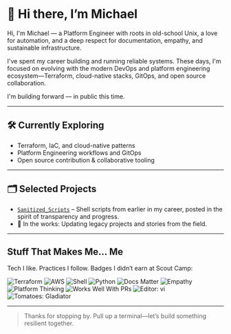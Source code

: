 # 👋 Hi there, I’m Michael

Hi, I'm Michael — a Platform Engineer with roots in old-school Unix, a love for automation, and a deep respect for documentation, empathy, and sustainable infrastructure.

I've spent my career building and running reliable systems. These days, I'm focused on evolving with the modern DevOps and platform engineering ecosystem—Terraform, cloud-native stacks, GitOps, and open source collaboration.

I'm building forward — in public this time.

---

## 🛠️ Currently Exploring

- Terraform, IaC, and cloud-native patterns  
- Platform Engineering workflows and GitOps  
- Open source contribution & collaborative tooling  

---

## 🗂️ Selected Projects

- [`Sanitized_Scripts`](https://github.com/MichaelNg2A/Sanitized_Scripts) – Shell scripts from earlier in my career, posted in the spirit of transparency and progress.  
- 🧪 In the works: Updating legacy projects and stories from the field.

---

## Stuff That Makes Me… Me

Tech I like. Practices I follow. Badges I didn’t earn at Scout Camp:

![Terraform](https://img.shields.io/badge/Terraform-IaC-623CE4?logo=terraform)
![AWS](https://img.shields.io/badge/AWS-Cloud%20Infra-FF9900?logo=amazon-aws)
![Shell](https://img.shields.io/badge/Shell-Bash-informational)
![Python](https://img.shields.io/badge/Python-Always%20Learning-3776AB?logo=python)
![Docs Matter](https://img.shields.io/badge/Docs-Mitigate%20Bus%20Factor-lightgrey)
![Empathy](https://img.shields.io/badge/Infra%20Philosophy-Empathy%20%2B%20Resilience-orange)
![Platform Thinking](https://img.shields.io/badge/Mindset-Platform%20Thinking-brightgreen)
![Works Well With PRs](https://img.shields.io/badge/Collaboration-Works%20Well%20With%20PRs-blueviolet)
![Editor: vi](https://img.shields.io/badge/Editor-vi-blue)
![Tomatoes: Gladiator](https://img.shields.io/badge/Tomatoes-Gladiator-red)

---

> Thanks for stopping by. Pull up a terminal—let’s build something resilient together.
